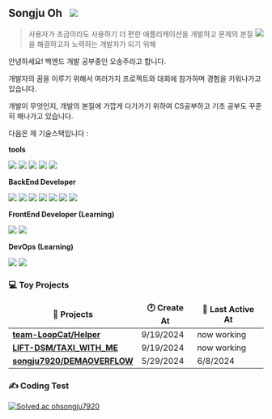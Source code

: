 ## Songju Oh &nbsp; <img src="https://img.shields.io/badge/dhthdwn7920@gmail.com-EA4335?style=flat-square&logo=gmail&logoColor=white">

<picture>
  <source
    srcset="https://github-readme-stats.vercel.app/api?username=songju7920&show_icons=true&theme=midnight-purple"
    media="(prefers-color-scheme: dark)"
  />
  <source
    srcset="https://github-readme-stats.vercel.app/api?username=innei&show_icons=true"
    media="(prefers-color-scheme: light), (prefers-color-scheme: no-preference)"
  />
  <img src="https://github-readme-stats.vercel.app/api?username=innei&show_icons=true" align=right />
</picture>

> 사용자가 조금이라도 사용하기 더 편한 애플리캐이션을 개발하고 문제의 본질을 해결하고자 노력하는 개발자가 되기 위해
<p>
  안녕하세요! 백엔드 개발 공부중인 오송주라고 합니다.

  개발자의 꿈을 이루기 위해서 여러가지 프로젝트와 대회에 참가하며 경험을 키워나가고 있습니다. 

  개발이 무엇인지, 개발의 본질에 가깝게 다가가기 위하여 CS공부하고 기초 공부도 꾸준히 해나가고 있습니다.

  다음은 제 기술스택입니다 :
</p>


**tools**

<p>
  <img src="https://img.shields.io/badge/Notion-000000?style=flat-square&logo=notion&logoColor=white">
  <img src="https://img.shields.io/badge/Git-F05032?style=flat-square&logo=git&logoColor=white">
  <img src="https://img.shields.io/badge/Github-181717?style=flat-square&logo=github&logoColor=white">
  <img src="https://img.shields.io/badge/VScode-007ACC?style=flat-square&logo=visualStudioCode&logoColor=white">
  <img src="https://img.shields.io/badge/Intellij IDEA-000000?style=flat-square&logo=intellijidea&logoColor=white">
</p>

**BackEnd Developer**
<p>
  <img src="https://img.shields.io/badge/JavaScript-F7DF1E?style=flat-square&logo=javaScript&logoColor=white">
  <img src="https://img.shields.io/badge/Node.js-339933?style=flat-square&logo=Node.js&logoColor=white">
  <img src="https://img.shields.io/badge/Express-000000?style=flat-square&logo=express&logoColor=white">
  <img src="https://img.shields.io/badge/TypeScript-3178C6?style=flat-square&logo=TypeScript&logoColor=white">
  <img src="https://img.shields.io/badge/Nest.js-E0234E?style=flat-square&logo=nestjs&logoColor=white">
  <img src="https://img.shields.io/badge/SpringBoot-6DB33F?style=flat-square&logo=springboot&logoColor=white">
  <img src="https://img.shields.io/badge/MySQL-4479A1?style=flat-square&logo=MySQL&logoColor=white">
</p>


**FrontEnd Developer (Learning)**
<p>
  <img src="https://img.shields.io/badge/React-61DAFB?style=flat-square&logo=react&logoColor=white">
  <img src="https://img.shields.io/badge/Tailwind CSS-06B6D4?style=flat-square&logo=tailwindcss&logoColor=white">
</p>

**DevOps (Learning)**
<p>
  <img src="https://img.shields.io/badge/Docker-2496ED?style=flat-square&logo=docker&logoColor=white">
  <img src="https://img.shields.io/badge/AWS-FF9900?style=flat-square&logo=amazonwebservices&logoColor=white">
</p>

### **💻 Toy Projects**
<table>
  <thead align=center>
    <tr border: none;>
      <td><b>🎁 Projects</b></td>
      <td><b>🕐 Create At</b></td>
      <td><b>📅 Last Active At</b></td>
    </tr>
  </thead>
  <tbody>
    <tr>
      <td><a href=https://github.com/Team-LoopCat/Helper_Backend target=_blank><b>team-LoopCat/Helper</b></a></td>
      <td>9/19/2024</td>
      <td>now working</td>
    </tr>
    <tr>
      <td><a href=https://github.com/LIFT-dsm/Tunicate target=_blank><b>LIFT-DSM/TAXI_WITH_ME</b></a></td>
      <td>9/19/2024</td>
      <td>now working</td>
    </tr>
    <tr>
      <td><a href=https://github.com/songju7920/DEMAOVERFLOW target=_blank><b>songju7920/DEMAOVERFLOW</b></a></td>
      <td>5/29/2024</td>
      <td>6/8/2024</td>
    </tr>
  </tbody>
</table>

### **✍️ Coding Test**
[![Solved.ac ohsongju7920](http://mazassumnida.wtf/api/v2/generate_badge?boj=ohsongju7920)](https://solved.ac/ohsongju7920)
